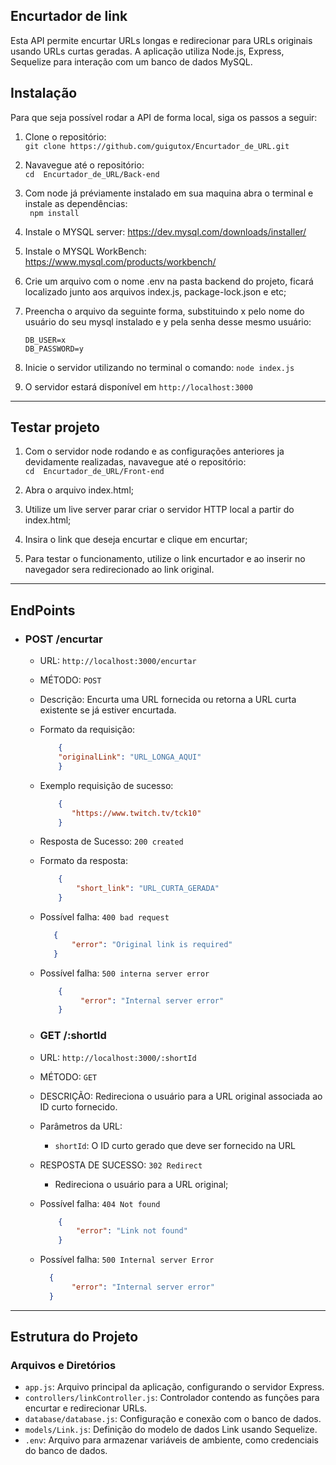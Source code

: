 ## Encurtador de link
Esta API permite encurtar URLs longas e redirecionar para URLs originais usando URLs curtas geradas. A aplicação utiliza Node.js, Express, Sequelize para interação com um banco de dados MySQL.

## Instalação
Para que seja possível rodar a API de forma local, siga os passos a seguir:

1. Clone o repositório:  
```git clone https://github.com/guigutox/Encurtador_de_URL.git```

2. Navavegue até o repositório:  
   ```cd  Encurtador_de_URL/Back-end```

3. Com node já préviamente instalado em sua maquina abra o terminal e instale as dependências:  
   ``` npm install```

4. Instale o MYSQL server: https://dev.mysql.com/downloads/installer/

5. Instale o MYSQL WorkBench: https://www.mysql.com/products/workbench/

6. Crie um arquivo com o nome .env na pasta backend do projeto, ficará localizado junto aos arquivos index.js, package-lock.json e etc;

7. Preencha o arquivo da seguinte forma, substituindo x pelo nome do usuário do seu mysql instalado e y pela senha desse mesmo usuário:
    ```
    DB_USER=x  
    DB_PASSWORD=y
    ``` 

8. Inicie o servidor utilizando no terminal o comando: 
    ``` node index.js ```

9. O servidor estará disponível em `http://localhost:3000`

---

## Testar projeto

1. Com o servidor node rodando e as configurações anteriores ja devidamente realizadas, navavegue até o repositório:  
   ```cd  Encurtador_de_URL/Front-end```

2. Abra o arquivo index.html;

3. Utilize um live server parar criar o servidor HTTP local a partir do index.html;

4. Insira o link que deseja encurtar e clique em encurtar;
   
5. Para testar o funcionamento, utilize o link encurtador e ao inserir no navegador sera redirecionado ao link original.


---
## EndPoints

- ### POST /encurtar
  - URL: `http://localhost:3000/encurtar`
  - MÉTODO: `POST`
  - Descrição: Encurta uma URL fornecida ou retorna a URL curta existente se já estiver encurtada.
  - Formato da requisição:
    ~~~ json 
        {
        "originalLink": "URL_LONGA_AQUI"
        }
    ~~~
  - Exemplo requisição de sucesso:
    ~~~json
        {
           "https://www.twitch.tv/tck10"
        }
    ~~~
  - Resposta de Sucesso: `200 created`
  - Formato da resposta: 
    ~~~json 
        {
            "short_link": "URL_CURTA_GERADA"
        }
    ~~~
  - Possível falha: `400 bad request`
     ~~~json 
        {
            "error": "Original link is required"
        }
    ~~~
  - Possível falha:  `500 interna server error`
    ~~~json 
        {
             "error": "Internal server error"
        }
    ~~~


  - ### GET /:shortId
  - URL: `http://localhost:3000/:shortId`
  - MÉTODO: `GET`
  - DESCRIÇÃO: Redireciona o usuário para a URL original associada ao ID curto fornecido.
  - Parâmetros da URL: 
    - `shortId`: O ID curto gerado que deve ser fornecido na URL
  - RESPOSTA DE SUCESSO: `302 Redirect`
    - Redireciona o usuário para a URL original;
  - Possível falha: `404 Not found`
    ~~~json 
        {       
            "error": "Link not found"
        }
    ~~~
  - Possível falha: `500 Internal server Error`
      ~~~json 
        {
             "error": "Internal server error"
        }
    ~~~

---

## Estrutura do Projeto

### Arquivos e Diretórios

- `app.js`: Arquivo principal da aplicação, configurando o servidor Express.
- `controllers/linkController.js`: Controlador contendo as funções para encurtar e redirecionar URLs.
- `database/database.js`: Configuração e conexão com o banco de dados.
- `models/Link.js`: Definição do modelo de dados Link usando Sequelize.
- `.env`: Arquivo para armazenar variáveis de ambiente, como credenciais do banco de dados.